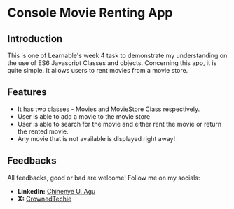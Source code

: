 # Console Movie Renting App

## Introduction
This is one of Learnable's week 4 task to demonstrate my understanding on the use of ES6 Javascript Classes and objects. Concerning this app, it is quite simple. It allows users to rent movies from a movie store.

## Features
+ It has two classes - Movies and MovieStore Class respectively.
+ User is able to add a movie to the movie store
+ User is able to search for the movie and either rent the movie or return the rented movie.
+ Any movie that is not available is displayed right away!

## Feedbacks
All feedbacks, good or bad are welcome! Follow me on my socials:
+ __LinkedIn:__ [Chinenye U. Agu](https://www.linkedin.com/in/chinenye-u-agu-53b715193?utm_source=share&utm_campaign=share_via&utm_content=profile&utm_medium=android_app)
+ __X:__ [CrownedTechie](https://x.com/CrownedTechie?t=xh4cpYyjSLOD_WWgN-R_Ag&s=09)
